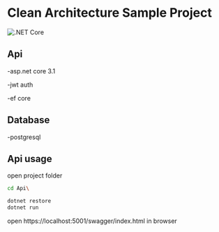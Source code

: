# Clean Architecture Sample Project

![.NET Core](https://github.com/nebioo/Clean/workflows/.NET%20Core/badge.svg)

## Api
  -asp.net core 3.1
  
  -jwt auth
  
  -ef core
  
## Database
  -postgresql 

## Api usage
open project folder
```bash
cd Api\
```
```bash
dotnet restore 
dotnet run
```

open https://localhost:5001/swagger/index.html in browser
